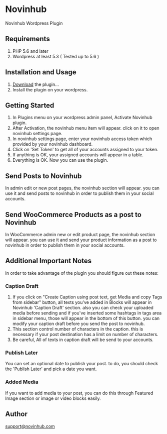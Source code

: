 # Novinhub
Novinhub Wordpress Plugin

## Requirements

1. PHP 5.6 and later
2. Wordpress at least 5.3 ( Tested up to 5.6 ) 

## Installation and Usage

1. [Download](https://novinhub.com/plugin/novinhub_wp_v2_2.zip) the plugin...
2. Install the plugin on your wordpress.

## Getting Started

1. In Plugins menu on your wordpress admin panel, Activate Novinhub plugin.
2. After Activation, the novinhub menu item will appear. click on it to open novinhub settings page.
3. In novinhub settings page, enter your novinhub access token which provided by your novinhub dashboard.
4. Click on 'Set Token' to get all of your accounts assigned to your token.
5. If anything is OK, your assigned accounts will appear in a table.
6. Everything is OK. Now you can use the plugin. 

## Send Posts to Novinhub 
In admin edit or new post pages, the novinhub section will appear. you can use it and send posts
to novinhub in order to publish them in your social accounts.

## Send WooCommerce Products as a post to Novinhub
In WooCommerce admin new or edit product page, the novinhub section will appear. you can use it and send
your product information as a post to novinhub in order to publish them in your social accounts.

## Additional Important Notes
In order to take advantage of the plugin you should figure out these notes:

### Caption Draft
1. If you click on "Create Caption using post text, get Media and copy Tags from sidebar" button, all texts you've added in Blocks will appear in Novinhub 'Caption Draft' section. also you can check your uploaded media before sending and if you've inserted some hashtags in tags area in sidebar menu, those will appear in the bottom of this button. you can 
modify your caption draft before you send the post to novinhub.
2. This section control number of characters in the caption. this is necessary if your post destination
has a limit on number of characters.
3. Be careful, All of texts in caption draft will be send to your accounts. 

### Publish Later 
You can set an optional date to publish your post. to do, you should check the 'Publish Later' and
pick a date you want.

### Added Media
If you want to add media to your post, you can do this through Featured Image section or image or video blocks easily.

## Author

support@novinhub.com


